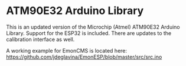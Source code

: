 # ATM90E32 Arduino Library

This is an updated version of the Microchip (Atmel) ATM90E32 Arduino Library. Support for the ESP32 is included. There are updates to the calibration interface as well.

A working example for EmonCMS is located here:  https://github.com/jdeglavina/EmonESP/blob/master/src/src.ino

